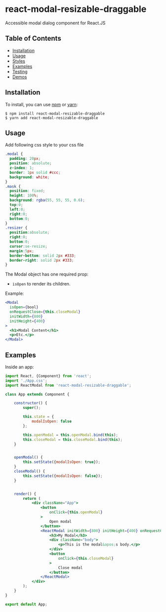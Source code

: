 # react-modal-resizable-draggable

Accessible modal dialog component for React.JS


## Table of Contents

* [Installation](#installation)
* [Usage](#usage)
* [Styles](#styles)
* [Examples](#examples)
* [Testing](#testing)
* [Demos](#demos)

## Installation

To install, you can use [npm](https://npmjs.org/) or [yarn](https://yarnpkg.com):


    $ npm install react-modal-resizable-draggable
    $ yarn add react-modal-resizable-draggable


## Usage
Add following css style to your css file
```css
.modal {
  padding: 20px;
  position: absolute;
  z-index: 1;
  border: 1px solid #ccc;
  background: white;
}
.mask {
  position: fixed;
  height: 100%;
  background: rgba(55, 55, 55, 0.6);
  top:0;
  left:0;
  right:0;
  bottom:0;
}
.resizer {
  position:absolute;
  right:0;
  bottom:0;
  cursor:se-resize;
  margin:5px;
  border-bottom: solid 2px #333;
  border-right: solid 2px #333;
}
```

The Modal object has one required prop:

- `isOpen` to render its children.

Example:

```jsx
<Modal
  isOpen={bool}
  onRequestClose={this.closeModal}
  initWidth={800} 
  initHeight={400}
>
  <h1>Modal Content</h1>
  <p>Etc.</p>
</Modal>
```


## Examples

Inside an app:

```jsx
import React, {Component} from 'react';
import './App.css';
import ReactModal from 'react-modal-resizable-draggable';

class App extends Component {

    constructor() {
        super();

        this.state = {
            modalIsOpen: false
        };

        this.openModal = this.openModal.bind(this);
        this.closeModal = this.closeModal.bind(this);
    }


    openModal() {
        this.setState({modalIsOpen: true});
    }
    closeModal() {
        this.setState({modalIsOpen: false});
    }


    render() {
        return (
            <div className="App">
                <button
                    onClick={this.openModal}
                >
                    Open modal
                </button>
                <ReactModal initWidth={800} initHeight={400} onRequestClose={this.closeModal} isOpen={this.state.modalIsOpen}>
                    <h3>My Modal</h3>
                    <div className="body">
                        <p>This is the modal&apos;s body.</p>
                    </div>
                    <button
                        onClick={this.closeModal}
                    >
                        Close modal
                    </button>
                </ReactModal>
            </div>
        );
    }
}

export default App;

```

